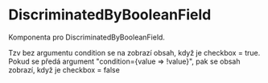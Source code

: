 # DiscriminatedByBooleanField

Komponenta pro DiscriminatedByBooleanField.

Tzv bez argumentu condition se na zobrazí obsah, když je checkbox = true. Pokud se předá argument "condition={value => !value}", pak se obsah zobrazí, když je checkbox = false
